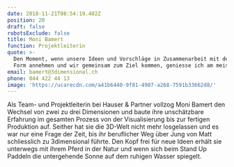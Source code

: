 ```yaml
---
date: 2018-11-21T08:54:19.402Z
position: 20
draft: false
robotsExclude: false
title: Moni Bamert
function: Projektleiterin
quote: >-
  Den Moment, wenn unsere Ideen und Vorschläge in Zusammenarbeit mit dem Kunden
  Form annehmen und wir gemeinsam zum Ziel kommen, geniesse ich am meisten.
email: bamert@3dimensional.ch
phone: 044 422 44 13
image: 'https://ucarecdn.com/a41b6440-9f81-4907-a268-7591b33662d8/'
---
```

Als Team- und Projektleiterin bei Hauser & Partner vollzog Moni Bamert den Wechsel von zwei zu drei Dimensionen und baute ihre unschätzbare Erfahrung im gesamten Prozess von der Visualisierung bis zur fertigen Produktion auf. Seither hat sie die 3D-Welt nicht mehr losgelassen und es war nur eine Frage der Zeit, bis ihr beruflicher Weg über Jung von Matt schliesslich zu 3dimensional führte. Den Kopf frei für neue Ideen erhält sie unterwegs mit ihrem Pferd in der Natur und wenn sich beim Stand Up Paddeln die untergehende Sonne auf dem ruhigen Wasser spiegelt.
